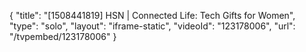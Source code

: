 {
    "title": "[1508441819] HSN | Connected Life: Tech Gifts for Women",
    "type": "solo",
    "layout": "iframe-static",
    "videoId": "123178006",
    "url": "\/tvpembed\/123178006"
}